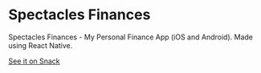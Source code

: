 # Spectacles Finances
Spectacles Finances - My Personal Finance App (iOS and Android). Made using React Native.

[See it on Snack](https://snack.expo.io/@brenaoxline/spectacles-finances?session_id=snack-session-Oi!trDiNL&preview=true&platform=ios&iframeId=a6wgr04u9t&theme=dark)
